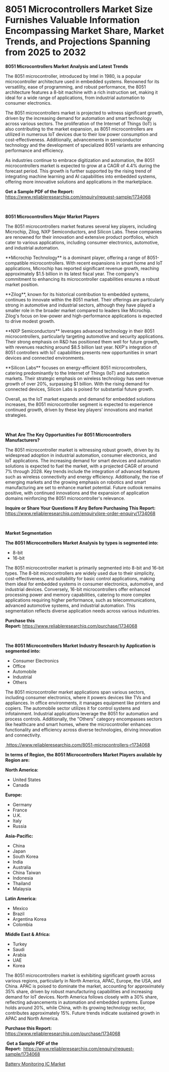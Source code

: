 <p><h1>8051 Microcontrollers Market Size Furnishes Valuable Information Encompassing Market Share, Market Trends, and Projections Spanning from 2025 to 2032</h1></p><p><strong>8051 Microcontrollers Market Analysis and Latest Trends</strong></p>
<p><p>The 8051 microcontroller, introduced by Intel in 1980, is a popular microcontroller architecture used in embedded systems. Renowned for its versatility, ease of programming, and robust performance, the 8051 architecture features a 8-bit machine with a rich instruction set, making it ideal for a wide range of applications, from industrial automation to consumer electronics.</p><p>The 8051 microcontrollers market is projected to witness significant growth, driven by the increasing demand for automation and smart technology across various sectors. The proliferation of the Internet of Things (IoT) is also contributing to the market expansion, as 8051 microcontrollers are utilized in numerous IoT devices due to their low power consumption and cost-effectiveness. Additionally, advancements in semiconductor technology and the development of specialized 8051 variants are enhancing performance and efficiency.</p><p>As industries continue to embrace digitization and automation, the 8051 microcontrollers market is expected to grow at a CAGR of 4.4% during the forecast period. This growth is further supported by the rising trend of integrating machine learning and AI capabilities into embedded systems, offering more innovative solutions and applications in the marketplace.</p></p>
<p><strong>Get a Sample PDF of the Report:&nbsp;</strong> <a href="https://www.reliableresearchiq.com/enquiry/request-sample/1734068?utm_campaign=3066&utm_medium=2&utm_source=Github&utm_content=ia&utm_term=06042025&utm_id=8051-microcontrollers">https://www.reliableresearchiq.com/enquiry/request-sample/1734068</a></p>
<p>&nbsp;</p>
<p><strong>8051 Microcontrollers Major Market Players</strong></p>
<p><p>The 8051 microcontrollers market features several key players, including Microchip, Zilog, NXP Semiconductors, and Silicon Labs. These companies are renowned for their innovation and extensive product portfolios, which cater to various applications, including consumer electronics, automotive, and industrial automation.</p><p>**Microchip Technology** is a dominant player, offering a range of 8051-compatible microcontrollers. With recent expansions in smart home and IoT applications, Microchip has reported significant revenue growth, reaching approximately $1.5 billion in its latest fiscal year. The company's commitment to enhancing its microcontroller capabilities ensures a robust market position.</p><p>**Zilog**, known for its historical contribution to embedded systems, continues to innovate within the 8051 market. Their offerings are particularly strong in automotive and industrial sectors, although they have played a smaller role in the broader market compared to leaders like Microchip. Zilog's focus on low-power and high-performance applications is expected to drive modest growth.</p><p>**NXP Semiconductors** leverages advanced technology in their 8051 microcontrollers, particularly targeting automotive and security applications. Their strong emphasis on R&D has positioned them well for future growth, with revenues reaching around $8.5 billion last year. NXP's integration of 8051 controllers with IoT capabilities presents new opportunities in smart devices and connected environments.</p><p>**Silicon Labs** focuses on energy-efficient 8051 microcontrollers, catering predominantly to the Internet of Things (IoT) and automation markets. Their strategic emphasis on wireless technology has seen revenue growth of over 20%, surpassing $1 billion. With the rising demand for connected devices, Silicon Labs is poised for substantial future growth.</p><p>Overall, as the IoT market expands and demand for embedded solutions increases, the 8051 microcontroller segment is expected to experience continued growth, driven by these key players' innovations and market strategies.</p></p>
<p>&nbsp;</p>
<p><strong>What Are The Key Opportunities For 8051 Microcontrollers Manufacturers?</strong></p>
<p><p>The 8051 microcontroller market is witnessing robust growth, driven by its widespread adoption in industrial automation, consumer electronics, and IoT applications. The increasing demand for smart devices and automation solutions is expected to fuel the market, with a projected CAGR of around 7% through 2028. Key trends include the integration of advanced features such as wireless connectivity and energy efficiency. Additionally, the rise of emerging markets and the growing emphasis on robotics and smart manufacturing are set to enhance market potential. Future outlook remains positive, with continued innovations and the expansion of application domains reinforcing the 8051 microcontroller's relevance.</p></p>
<p><strong>Inquire or Share Your Questions If Any Before Purchasing This Report:</strong> <a href="https://www.reliableresearchiq.com/enquiry/pre-order-enquiry/1734068?utm_campaign=3066&utm_medium=2&utm_source=Github&utm_content=ia&utm_term=06042025&utm_id=8051-microcontrollers">https://www.reliableresearchiq.com/enquiry/pre-order-enquiry/1734068</a></p>
<p>&nbsp;</p>
<p><strong>Market Segmentation</strong></p>
<p><strong>The 8051 Microcontrollers Market Analysis by types is segmented into:</strong></p>
<p><ul><li>8-bit</li><li>16-bit</li></ul></p>
<p><p>The 8051 microcontroller market is primarily segmented into 8-bit and 16-bit types. The 8-bit microcontrollers are widely used due to their simplicity, cost-effectiveness, and suitability for basic control applications, making them ideal for embedded systems in consumer electronics, automotive, and industrial devices. Conversely, 16-bit microcontrollers offer enhanced processing power and memory capabilities, catering to more complex applications requiring higher performance, such as telecommunications, advanced automotive systems, and industrial automation. This segmentation reflects diverse application needs across various industries.</p></p>
<p><strong>Purchase this Report:&nbsp;</strong><a href="https://www.reliableresearchiq.com/purchase/1734068?utm_campaign=3066&utm_medium=2&utm_source=Github&utm_content=ia&utm_term=06042025&utm_id=8051-microcontrollers">https://www.reliableresearchiq.com/purchase/1734068</a></p>
<p>&nbsp;</p>
<p><strong>The 8051 Microcontrollers Market Industry Research by Application is segmented into:</strong></p>
<p><ul><li>Consumer Electronics</li><li>Office</li><li>Automobile</li><li>Industrial</li><li>Others</li></ul></p>
<p><p>The 8051 microcontroller market applications span various sectors, including consumer electronics, where it powers devices like TVs and appliances. In office environments, it manages equipment like printers and copiers. The automobile sector utilizes it for control systems and infotainment. Industrial applications leverage the 8051 for automation and process controls. Additionally, the "Others" category encompasses sectors like healthcare and smart homes, where the microcontroller enhances functionality and efficiency across diverse technologies, driving innovation and connectivity.</p></p>
<p><a href="https://www.reliableresearchiq.com/8051-microcontrollers-r1734068?utm_campaign=3066&utm_medium=2&utm_source=Github&utm_content=ia&utm_term=06042025&utm_id=8051-microcontrollers">&nbsp;https://www.reliableresearchiq.com/8051-microcontrollers-r1734068</a></p>
<p><strong>In terms of Region, the 8051 Microcontrollers Market Players available by Region are:</strong></p>
<p>
    <p> <strong> North America: </strong>
        <ul>
            <li>United States</li>
            <li>Canada</li>
        </ul>
        </p> 
    <p> <strong> Europe: </strong>
        <ul>
            <li>Germany</li>
            <li>France</li>
            <li>U.K.</li>
            <li>Italy</li>
            <li>Russia</li>
        </ul>
        </p> 
    <p> <strong> Asia-Pacific: </strong>
        <ul>
            <li>China</li>
            <li>Japan</li>
            <li>South Korea</li>
            <li>India</li>
            <li>Australia</li>
            <li>China Taiwan</li>
            <li>Indonesia</li>
            <li>Thailand</li>
            <li>Malaysia</li>
        </ul>
        </p> 
    <p> <strong> Latin America: </strong>
        <ul>
            <li>Mexico</li>
            <li>Brazil</li>
            <li>Argentina Korea</li>
            <li>Colombia</li>
        </ul>
        </p> 
    <p> <strong> Middle East & Africa: </strong>
        <ul>
            <li>Turkey</li>
            <li>Saudi</li>
            <li>Arabia</li>
            <li>UAE</li>
            <li>Korea</li>
        </ul>
    </p>
    </p>
<p><p>The 8051 microcontrollers market is exhibiting significant growth across various regions, particularly in North America, APAC, Europe, the USA, and China. APAC is poised to dominate the market, accounting for approximately 35% share, driven by robust manufacturing capabilities and increasing demand for IoT devices. North America follows closely with a 30% share, reflecting advancements in automation and embedded systems. Europe holds around 20%, while China, with its growing technology sector, contributes approximately 15%. Future trends indicate sustained growth in APAC and North America.</p></p>
<p><strong>Purchase this Report: </strong><a href="https://www.reliableresearchiq.com/purchase/1734068?utm_campaign=3066&utm_medium=2&utm_source=Github&utm_content=ia&utm_term=06042025&utm_id=8051-microcontrollers">https://www.reliableresearchiq.com/purchase/1734068</a></p>
<p>&nbsp;<strong>Get a Sample PDF of the Report:&nbsp;&nbsp;</strong><a href="https://www.reliableresearchiq.com/enquiry/request-sample/1734068?utm_campaign=3066&utm_medium=2&utm_source=Github&utm_content=ia&utm_term=06042025&utm_id=8051-microcontrollers">https://www.reliableresearchiq.com/enquiry/request-sample/1734068</a></p>
<p><strong></strong></p>
<p><p><a href="https://github.com/awalinfucci/Market-Research-Report-List-1/blob/main/battery-monitoring-ic-market.md?utm_campaign=3066&utm_medium=2&utm_source=Github&utm_content=ia&utm_term=06042025&utm_id=8051-microcontrollers">Battery Monitoring IC Market</a></p></p>